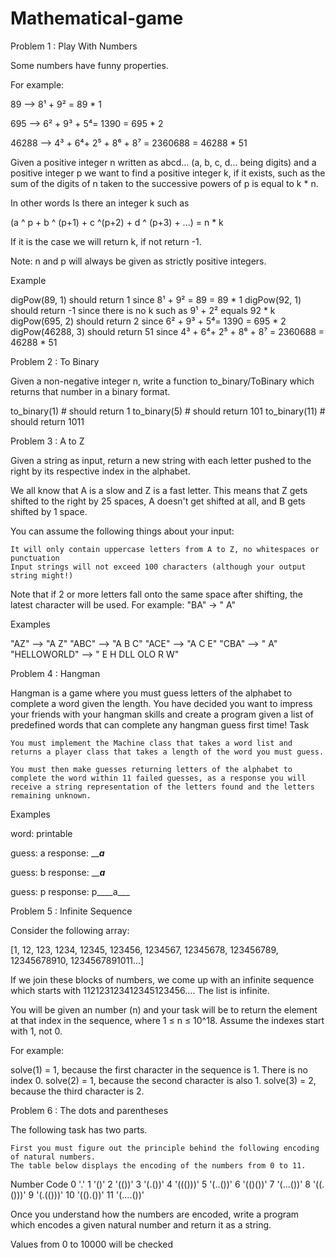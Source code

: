 # Mathematical-game

Problem 1 : Play With Numbers

Some numbers have funny properties.

For example:


89 --> 8¹ + 9² = 89 * 1

695 --> 6² + 9³ + 5⁴= 1390 = 695 * 2

46288 --> 4³ + 6⁴+ 2⁵ + 8⁶ + 8⁷ = 2360688 = 46288 * 51

Given a positive integer n written as abcd... (a, b, c, d... being digits) and a positive integer p we want to find a positive integer k, if it exists, such as the sum of the digits of n taken to the successive powers of p is equal to k * n.

In other words Is there an integer k such as


 (a ^ p + b ^ (p+1) + c ^(p+2) + d ^ (p+3) + ...) = n * k
 

If it is the case we will return k, if not return -1.

Note: n and p will always be given as strictly positive integers.

Example


digPow(89, 1) should return 1 since 8¹ + 9² = 89 = 89 * 1
digPow(92, 1) should return -1 since there is no k such as 9¹ + 2² equals 92 * k
digPow(695, 2) should return 2 since 6² + 9³ + 5⁴= 1390 = 695 * 2
digPow(46288, 3) should return 51 since 4³ + 6⁴+ 2⁵ + 8⁶ + 8⁷ = 2360688 = 46288 * 51

Problem 2 : To Binary

Given a non-negative integer n, write a function to_binary/ToBinary which returns that number in a binary format.


to_binary(1)  # should return 1 
to_binary(5)  # should return 101
to_binary(11) # should return 1011

Problem 3 : A to Z

Given a string as input, return a new string with each letter pushed to the right by its respective index in the alphabet.

We all know that A is a slow and Z is a fast letter. This means that Z gets shifted to the right by 25 spaces, A doesn't get shifted at all, and B gets shifted by 1 space.

You can assume the following things about your input:

    It will only contain uppercase letters from A to Z, no whitespaces or punctuation
    Input strings will not exceed 100 characters (although your output string might!)

Note that if 2 or more letters fall onto the same space after shifting, the latest character will be used. For example: "BA" -> " A"

Examples


"AZ"   -->  "A                         Z"
"ABC"  -->  "A B C"
"ACE"  -->  "A  C  E"
"CBA"  -->  "  A"
"HELLOWORLD"  -->  "     E H    DLL   OLO   R  W"

Problem 4 : Hangman

Hangman is a game where you must guess letters of the alphabet to complete a word given the length. You have decided you want to impress your friends with your hangman skills and create a program given a list of predefined words that can complete any hangman guess first time!
Task

    You must implement the Machine class that takes a word list and returns a player class that takes a length of the word you must guess.

    You must then make guesses returning letters of the alphabet to complete the word within 11 failed guesses, as a response you will receive a string representation of the letters found and the letters remaining unknown.

Examples


word: printable

guess: a
response: _____a___

guess: b
response: _____a___

guess: p
response: p____a___

Problem 5 : Infinite Sequence

Consider the following array:

[1, 12, 123, 1234, 12345, 123456, 1234567, 12345678, 123456789, 12345678910, 1234567891011...]

If we join these blocks of numbers, we come up with an infinite sequence which starts with 112123123412345123456.... The list is infinite.

You will be given an number (n) and your task will be to return the element at that index in the sequence, where 1 ≤ n ≤ 10^18. Assume the indexes start with 1, not 0.

For example:


solve(1) = 1, because the first character in the sequence is 1. There is no index 0. 
solve(2) = 1, because the second character is also 1.
solve(3) = 2, because the third character is 2.

Problem 6 : The dots and parentheses

The following task has two parts.

    First you must figure out the principle behind the following encoding of natural numbers.
    The table below displays the encoding of the numbers from 0 to 11.

Number 	Code
0 	'.'
1 	'()'
2 	'(())'
3 	'(.())'
4 	'((()))'
5 	'(..())'
6 	'(()())'
7 	'(...())'
8 	'((.()))'
9 	'(.(()))'
10 	'(().())'
11 	'(....())'

Once you understand how the numbers are encoded, write a program which encodes a given natural number and return it as a string.

Values from 0 to 10000 will be checked
